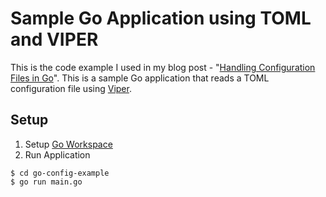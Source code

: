 # Sample Go Application using TOML and VIPER

This is the code example I used in my blog post - "[Handling Configuration Files in Go](karloespiritu.com/configuration-files-go/)". This is a sample Go application that reads a TOML configuration file using [Viper](https://github.com/spf13/viper).

## Setup

1. Setup [Go Workspace](https://golang.org/doc/code.html#Organization)
2. Run Application

```
$ cd go-config-example
$ go run main.go
```

